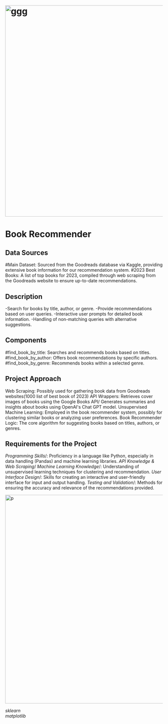 # <img width="674" alt="ggg" src="https://github.com/ParinazMDI/Final-project/assets/148059593/13b99f3d-722c-4e68-a5cf-5c2fa46c4d58">
# Book Recommender

## Data Sources
#Main Dataset: Sourced from the Goodreads database via Kaggle, providing extensive book information for our recommendation system.
#2023 Best Books: A list of top books for 2023, compiled through web scraping from the Goodreads website to ensure up-to-date recommendations.

## Description
-Search for books by title, author, or genre.
-Provide recommendations based on user queries.
-Interactive user prompts for detailed book information.
-Handling of non-matching queries with alternative suggestions.

## Components
#find_book_by_title: Searches and recommends books based on titles.
#find_book_by_author: Offers book recommendations by specific authors.
#find_book_by_genre: Recommends books within a selected genre.

## Project Approach
Web Scraping: Possibly used for gathering book data from Goodreads websites(1000 list of best book of 2023)
API Wrappers: Retrieves cover images of books using the Google Books API/ Generates summaries and insights about books using OpenAI's Chat GPT model.
Unsupervised Machine Learning: Employed in the book recommender system, possibly for clustering similar books or analyzing user preferences.
Book Recommender Logic: The core algorithm for suggesting books based on titles, authors, or genres.



## Requirements for the Project
*Programming Skills*/: Proficiency in a language like Python, especially in data handling (Pandas) and machine learning libraries.
*API Knowledge & Web Scraping*/
*Machine Learning Knowledge*/: Understanding of unsupervised learning techniques for clustering and recommendation.
*User Interface Design*/: Skills for creating an interactive and user-friendly interface for input and output handling.
*Testing and Validation*/: Methods for ensuring the accuracy and relevance of the recommendations provided.

<img width="666" alt="p" src="https://github.com/ParinazMDI/Final-project/assets/148059593/3f5ff1d5-33fd-4f36-bbc9-238fab1b3324">


*sklearn*\
*matplotlib*

